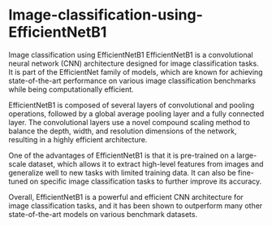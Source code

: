 # Image-classification-using-EfficientNetB1
Image classification using EfficientNetB1
EfficientNetB1 is a convolutional neural network (CNN) architecture designed for image classification tasks. It is part of the EfficientNet family of models, which are known for achieving state-of-the-art performance on various image classification benchmarks while being computationally efficient.

EfficientNetB1 is composed of several layers of convolutional and pooling operations, followed by a global average pooling layer and a fully connected layer. The convolutional layers use a novel compound scaling method to balance the depth, width, and resolution dimensions of the network, resulting in a highly efficient architecture.

One of the advantages of EfficientNetB1 is that it is pre-trained on a large-scale dataset, which allows it to extract high-level features from images and generalize well to new tasks with limited training data. It can also be fine-tuned on specific image classification tasks to further improve its accuracy.

Overall, EfficientNetB1 is a powerful and efficient CNN architecture for image classification tasks, and it has been shown to outperform many other state-of-the-art models on various benchmark datasets.
